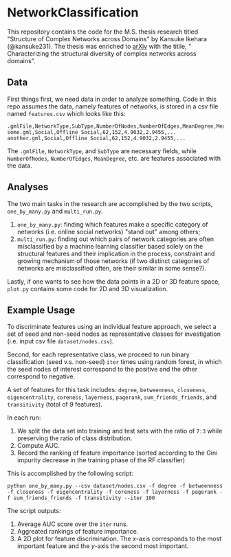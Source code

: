 # NetworkClassification

This repository contains the code for the M.S. thesis research titled
"Structure of Complex Networks across Domains" by Kansuke Ikehara (@kansuke231).
The thesis was enriched to [arXiv](https://arxiv.org/abs/1710.11304) with the titile, "
Characterizing the structural diversity of complex networks across domains".

## Data
First things first, we need data in order to analyze something. Code in this repo
 assumes the data, namely features of networks, is stored in a csv file named
 `features.csv` which looks like this:

```
.gmlFile,NetworkType,SubType,NumberOfNodes,NumberOfEdges,MeanDegree,MeanGeodesicDistance,...
some.gml,Social,Offline Social,62,152,4.9032,2.9455,...
another.gml,Social,Offline Social,62,152,4.9032,2.9455,...
```

The `.gmlFile`, `NetworkType`, and `SubType` are necessary fields,
while `NumberOfNodes`, `NumberOfEdges`, `MeanDegree`, etc. are features associated with the data.

## Analyses
The two main tasks in the research are accomplished by the two scripts, `one_by_many.py` and `multi_run.py`.

1. `one_by_many.py`: finding which features make a specific category of networks (i.e. online social networks) "stand out"
among others;
2. `multi_run.py`: finding out which pairs of network categories are often misclassified
by a machine learning classifier based solely on the structural features and their implication in the process,
constraint and growing mechanism of those networks (if two distinct categories of networks are misclassified often, are their similar in some sense?).

Lastly, if one wants to see how the data points in a 2D or 3D feature space, `plot.py` contains some code for 2D and 3D visualization.

## Example Usage
To discriminate features using an individual feature approach, we select a set of seed and non-seed nodes as representative classes for investigation (i.e. input csv file `dataset/nodes.csv`).

Second, for each representative class, we proceed to run binary classification (seed v.s. non-seed) `iter` times using
random forest, in which the seed nodes of interest correspond to the positive and the other correspond to negative.

A set of features for this task includes: `degree`, `betweenness`, `closeness`, `eigencentrality`, `coreness`, `layerness`, `pagerank`, `sum_friends_friends`, and `transitivity` (total of 9 features).

In each run: 
1. We split the data set into training and test sets with the ratio of `7:3` while preserving the ratio of class distribution.
2. Compute AUC.
3. Record the ranking of feature importance (sorted according to the Gini impurity decrease in the training phase of the RF classifier)

This is accomplished by the following script:
```commandline
python one_by_many.py --csv dataset/nodes.csv -f degree -f betweenness -f closeness -f eigencentrality -f coreness -f layerness -f pagerank -f sum_friends_friends -f transitivity --iter 100
```
The script outputs:
1. Average AUC score over the `iter` runs.
2. Aggreated rankings of feature importance.
3. A 2D plot for feature discrimination. The _x_-axis corresponds to the most important feature and the _y_-axis the second most important.
